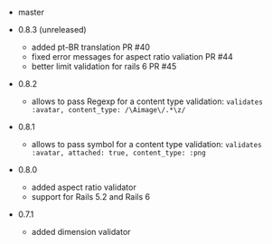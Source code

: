 - master

- 0.8.3 (unreleased)
  - added pt-BR translation PR #40
  - fixed error messages for aspect ratio valiation PR #44
  - better limit validation for rails 6 PR #45

- 0.8.2
  - allows to pass Regexp for a content type validation: `validates :avatar, content_type: /\Aimage\/.*\z/`

- 0.8.1
  - allows to pass symbol for a content type validation: `validates :avatar, attached: true, content_type: :png`

- 0.8.0
  - added aspect ratio validator
  - support for Rails 5.2 and Rails 6

- 0.7.1
  - added dimension validator
